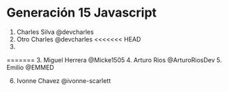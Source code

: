# Generación 15 Javascript

1. Charles Silva @devcharles
2. Otro Charles @devcharles
<<<<<<< HEAD
5. 
=======
3. Miguel Herrera @Micke1505
4. Arturo Rios @ArturoRiosDev
5. Emilio @EMMED

6. Ivonne Chavez @ivonne-scarlett
